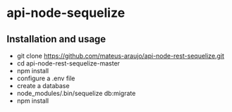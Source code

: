 # api-node-sequelize

## Installation and usage
- git clone https://github.com/mateus-araujo/api-node-rest-sequelize.git
- cd api-node-rest-sequelize-master
- npm install
- configure a .env file
- create a database
- node_modules/.bin/sequelize db:migrate
- npm install
